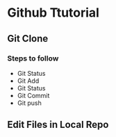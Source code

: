 # Github Ttutorial
## Git Clone
### Steps to follow
* Git Status
* Git Add
* Git Status
* Git Commit
* Git push
## Edit Files in Local Repo
